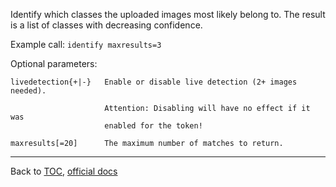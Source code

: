 Identify which classes the uploaded images most likely belong to. The result is
a list of classes with decreasing confidence.

Example call: `identify maxresults=3`


Optional parameters:

    livedetection{+|-}   Enable or disable live detection (2+ images needed).

                         Attention: Disabling will have no effect if it was
                         enabled for the token!

    maxresults[=20]      The maximum number of matches to return.

---

Back to [TOC](./toc.md), [official docs](https://developer.bioid.com/bwsreference/web-api/web-identify-api)